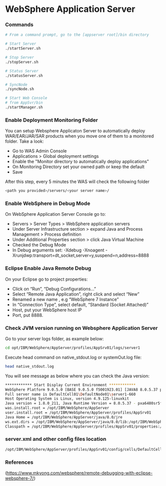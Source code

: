 # WebSphere Application Server

### Commands

```sh
# From a command prompt, go to the [appserver root]/bin directory

# Start Server
./startServer.sh

# Stop Server
./stopServer.sh

# Status Server
./statusServer.sh

# SyncNode
./syncNode.sh

# Start Web Console
# from AppSvr/bin
./startManager.sh
```
### Enable Deployment Monitoring Folder

You can setup Websphere Applicaton Server to automatically deploy WAR/EAR/JAR/SAR products when you move one of them to a monitored folder. Take a look:

* Go to WAS Admin Console
* Applications > Global deployment settings
* Enable the "Monitor directory to automatically deploy applications"
* On Monitoring Directory set your owned path or keep the default
* Save

After this step, every 5 minutes the WAS will check the following folder

```sh
<path you provided>/servers/<your server name>/
```

### Enable WebSphere in Debug Mode

On WebSphere Application Server Console go to:

* Servers > Server Types > WebSphere application servers
* Under Server Infrastructure section > expand Java and Process Management > Process definition
* Under Additional Properties section > click Java Virtual Machine
* Checked the Debug Mode
* In Debug arguments set: -Xdebug -Xnoagent -Xrunjdwp:transport=dt_socket,server=y,suspend=n,address=8888

### Eclipse Enable Java Remote Debug

On your Eclipse go to project properties:

* Click on “Run”, “Debug Configurations…”
* Select “Remote Java Application”, right click and select “New”
* Renamed a new name , e.g “WebSphere 7 Instance”
* In “Connection Type”, select default, “Standard (Socket Attached)”
* Host, put your WebSphere host IP
* Port, put 8888.

### Check JVM version running on Websphere Application Server

Go to your server logs folder, as example below:

```sh
cd opt/IBM/WebSphere/AppServer/profiles/AppSrv01/logs/server1
```

Execute head command on native_stdout.log or systemOut.log file:

```sh
head native_stdout.log
```

You will see message as below where you can check the Java version:

```sh
************ Start Display Current Environment ************
WebSphere Platform 9.0.5.0 [BASE 9.0.5.0 f5001923.01] [JAVA8 8.0.5.37 pxa6480sr5fp37-20190618_01] running with process name DefaultCell01\DefaultNode01\server1 and process id 660
Full server name is DefaultCell01\DefaultNode01\server1-660
Host Operating System is Linux, version 4.9.125-linuxkit
Java version = 1.8.0_211, Java Runtime Version = 8.0.5.37 - pxa6480sr5fp37-20190618_01(SR5 FP37), Java Compiler = j9jit29, Java VM name = IBM J9 VM
was.install.root = /opt/IBM/WebSphere/AppServer
user.install.root = /opt/IBM/WebSphere/AppServer/profiles/AppSrv01
Java Home = /opt/IBM/WebSphere/AppServer/java/8.0/jre
ws.ext.dirs = /opt/IBM/WebSphere/AppServer/java/8.0/lib:/opt/IBM/WebSphere/AppServer/profiles/AppSrv01/classes:/opt/IBM/WebSphere/AppServer/classes:/opt/IBM/WebSphere/AppServer/lib:/opt/IBM/WebSphere/AppServer/installedChannels:/opt/IBM/WebSphere/AppServer/lib/ext:/opt/IBM/WebSphere/AppServer/web/help:/opt/IBM/WebSphere/AppServer/deploytool/itp/plugins/com.ibm.etools.ejbdeploy/runtime
Classpath = /opt/IBM/WebSphere/AppServer/profiles/AppSrv01/properties:/opt/IBM/WebSphere/AppServer/properties:/opt/IBM/WebSphere/AppServer/lib/startup.jar:/opt/IBM/WebSphere/AppServer/lib/bootstrap.jar:/opt/IBM/WebSphere/AppServer/lib/jsf-nls.jar:/opt/IBM/WebSphere/AppServer/lib/lmproxy.jar:/opt/IBM/WebSphere/AppServer/lib/urlprotocols.jar:/opt/IBM/WebSphere/AppServer/deploytool/itp/batchboot.jar:/opt/IBM/WebSphere/AppServer/deploytool/itp/batch2.jar:/opt/IBM/WebSphere/AppServer/java/8.0/lib/tools.jar
```

### server.xml and other config files location

```sh
/opt/IBM/WebSphere/AppServer/profiles/AppSrv01/config/cells/DefaultCell01/nodes/DefaultNode01/servers/server1
```

### References

(https://www.mkyong.com/websphere/remote-debugging-with-eclipse-websphere-7/)
